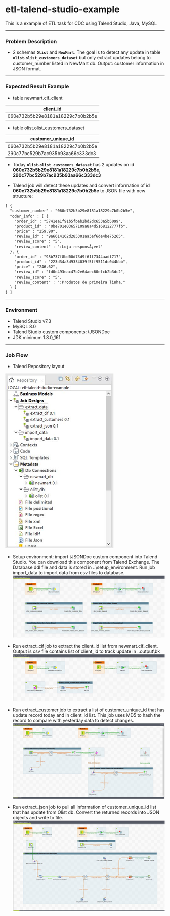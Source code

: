 # **etl-talend-studio-example**
This is a example of ETL task for CDC using Talend Studio, Java, MySQL

---
### **Problem Description**
- 2 schemas **`Olist`** and **`NewMart`**. The goal is to detect any update in table **`olist`.`olist_customers_dataset`** but only extract updates belong to customer_number listed in NewMart db. Output: customer information in JSON format. 
 
---
### **Expected Result Example** 

- table newmart.cif_client

| client_id |
| --- |
| 060e732b5b29e8181a18229c7b0b2b5e |

- table olist.olist_customers_dataset

| customer_unique_id |
| --- |
| 060e732b5b29e8181a18229c7b0b2b5e |
| 290c77bc529b7ac935b93aa66c333dc3 |

- Today **`olist`.`olist_customers_dataset`** has 2 updates on id **060e732b5b29e8181a18229c7b0b2b5e, 290c77bc529b7ac935b93aa66c333dc3**

- Talend job will detect these updates and convert information of id **060e732b5b29e8181a18229c7b0b2b5e** to JSON file with new structure:
```
[ {
  "customer_number" : "060e732b5b29e8181a18229c7b0b2b5e",
  "oder_info" : [ {
    "order_id" : "5741ea1f91b5fbab2bd2dc653a5b5099",
    "product_id" : "0be701e03657109a8a4d5168122777fb",
    "price" : "259.90",
    "review_id" : "9a6614162d285301aa3ef6de4be75265",
    "review_score" : "5",
    "review_content" : ":Loja responsÃ¡vel"
  }, {
    "order_id" : "98b737f8bd00d73d9f61f7344aadf717",
    "product_id" : "223d34a3d9334039f5ff9511dc044bbb",
    "price" : "246.62",
    "review_id" : "fd0e493eac47b2e64aec60efcb2b3dc2",
    "review_score" : "5",
    "review_content" : ":Produtos de primeira linha."
  } ]
} ]
```

---
### **Environment** 

- Talend Studio v7.3
- MySQL 8.0
- Talend Studio custom components: tJSONDoc
- JDK minimum 1.8.0_161

---
### **Job Flow** 

- Talend Repository layout

![Talend Repository Layout](https://github.com/IcedTea0000/etl-talend-studio-example/blob/master/document_img/repository_layout.JPG)

- Setup environment: import tJSONDoc custom component into Talend Studio. You can download this component from Talend Exchange. The Database ddl file and data is stored in ..\setup_environment. Run job import_data to import data from csv files to database.
![Talend Import Data](https://github.com/IcedTea0000/etl-talend-studio-example/blob/master/document_img/job_import_data.JPG)

- Run extract_cif job to extract the client_id list from newmart.cif_client. Output is csv file contains list of client_id to track update in ..output\bk
![Talend Extract Cif](https://github.com/IcedTea0000/etl-talend-studio-example/blob/master/document_img/job_extract_cif.JPG)

- Run extract_customer job to extract a list of customer_unique_id that has update record today and in client_id list. This job uses MD5 to hash the record to compare with yesterday data to detect changes.
![Talend Extract Customers](https://github.com/IcedTea0000/etl-talend-studio-example/blob/master/document_img/job_extract_customers.JPG)

- Run extract_json job to pull all information of customer_unique_id list that has update from Olist db. Convert the returned records into JSON objects and write to file.
![Talend Extract JSON](https://github.com/IcedTea0000/etl-talend-studio-example/blob/master/document_img/job_extract_json.JPG)
